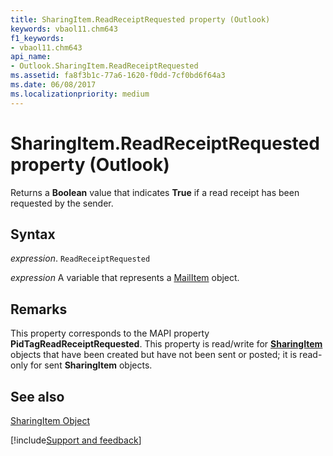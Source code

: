 ```yaml
---
title: SharingItem.ReadReceiptRequested property (Outlook)
keywords: vbaol11.chm643
f1_keywords:
- vbaol11.chm643
api_name:
- Outlook.SharingItem.ReadReceiptRequested
ms.assetid: fa8f3b1c-77a6-1620-f0dd-7cf0bd6f64a3
ms.date: 06/08/2017
ms.localizationpriority: medium
---
```



# SharingItem.ReadReceiptRequested property (Outlook)

Returns a **Boolean** value that indicates **True** if a read receipt has been requested by the sender.


## Syntax

_expression_. `ReadReceiptRequested`

_expression_ A variable that represents a [MailItem](Outlook.MailItem.md) object.


## Remarks

This property corresponds to the MAPI property **PidTagReadReceiptRequested**. This property is read/write for **[SharingItem](Outlook.SharingItem.md)** objects that have been created but have not been sent or posted; it is read-only for sent **SharingItem** objects.


## See also


[SharingItem Object](Outlook.SharingItem.md)

[!include[Support and feedback](~/includes/feedback-boilerplate.md)]
